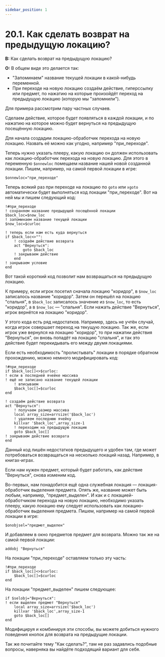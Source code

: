 ```yaml
---
sidebar_position: 1
---
```


# 20.1. Как сделать возврат на предыдущую локацию?
<!-- [:faq_20_01] -->
**В:** Как сделать возврат на предыдущую локацию?

**О:**
В общем виде это делается так:
* "Запоминаем" название текущей локации в какой-нибудь переменной.
* При переходе на новую локацию создаём действие, гиперссылку или предмет, по нажатию на которые произойдёт переход на предыдущую локацию (которую мы "запомнили").

Для примера рассмотрим пару частных случаев.

Сделаем действие, которое будет появляться в каждой локации, и по нажатию на которое можно будет вернуться на предыдущую посещённую локацию.

Для начала создадим локацию-обработчик перехода на новую локацию. Назвать её можно как угодно, например "при_переходе".

Теперь нужно указать плееру, какую локацию он должен использовать как локацию-обработчик перехода на новую локацию. Для этого в переменную `$onnewloc` помещаем название нашей новой созданной локации. Пишем, например, на самой первой локации в игре:
```qsp
$onnewloc="при_переходе"
```
Теперь всякий раз при переходе на локацию по `goto` или `xgoto` автоматически будет выполняться код локации "при_переходе". Вот на ней мы и пишем следующий код:
```qsp
!#при_переходе
! сохраняем название предыдущей посещённой локации
$back_loc=$now_loc
! запоминаем название текущей локации
$now_loc=$curloc

! теперь если нам есть куда вернуться
if $back_loc<>"":
	! создаём действие возврата
	act "Вернуться":
		goto $back_loc
	! закрываем действие
	end
! закрываем условие
end
```
Вот такой короткий код позволит нам возвращаться на предыдущую локацию.

К примеру, если игрок посетил сначала локацию "коридор", в `$now_loc` записалось название "коридор". Затем он перешёл на локацию "спальня", в `$back_loc` записалось значение из `$now_loc`, то есть "коридор", а в `$now_loc` — "спальня". Если нажать действие "Вернуться", игрок вернётся на локацию "коридор".

У этого кода есть ряд недостатков. Например, здесь не учтён случай, когда игрок совершает переход на текущую локацию. Так же, если игрок уже вернулся на локацию "коридор", то при нажатии действия "Вернуться", он вновь попадёт на локацию "спальня", и так это действие будет перекидывать его между двумя локациями.

Если есть необходимость "пролистывать" локации в порядке обратном прохождению, можно немного модифицировать код:
```qsp
!#при_переходе
if $back_loc[]<>$curloc:
! если в последней ячейке массива
! ещё не записано название текущей локации
	! вписываем
	$back_loc[]=$curloc
end

! создаём действие возврата
act "Вернуться":
	! получаем размер массива
	local array_size=arrsize('$back_loc')
	! удаляем последнюю ячейку
	killvar '$back_loc',array_size-1
	! переходим на предыдущую локацию
	goto $back_loc[]
! закрываем действие возврата
end
```
Данный код лишён недостатков предыдущего и удобен там, где может потребоваться возвращаться на несколько локаций назад. Например, в книгах-играх.

Если нам нужен предмет, который будет работать, как действие "Вернуться", снова изменим код.

Во-первых, нам понадобится ещё одна служебная локация — локация-обработчик выделения предмета. Опять же, название может быть любым, например, "предмет_выделен". И как и с локацией-обработчиком перехода на новую локацию, необходимо указать плееру, какую локацию ему следует использовать как локацию-обработчик выделения предмета. Пишем, например на самой первой локации в игре:
```qsp
$onobjsel="предмет_выделен"
```
И добавляем в окно предметов предмет для возврата. Можно так же на самой первой локации:
```qsp
addobj "Вернуться"
```
На локации "при_переходе" оставляем только эту часть:
```qsp
!#при_переходе
if $back_loc[]<>$curloc:
	$back_loc[]=$curloc
end
```
На локации "предмет_выделен" пишем следующее:
```qsp
if $selobj="Вернуться":
! если выделен предмет "Вернуться"
	local array_size=arrsize('$back_loc')
	killvar '$back_loc',array_size-1
	goto $back_loc[]
end
```
Модифицируя и комбинируя эти способы, вы можете добиться нужного поведения кнопок для возврата на предыдущие локации.

Так же почитайте тему "Как сделать?", там не раз задавлись подобные вопросы, наверняка вы найдёте подходящий вариант для себя.
